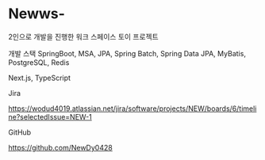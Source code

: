 # Newws-
2인으로 개발을 진행한 워크 스페이스 토이 프로젝트

개발 스택
SpringBoot, MSA, JPA, Spring Batch, Spring Data JPA, MyBatis, PostgreSQL, Redis

Next.js, TypeScript


Jira

https://wodud4019.atlassian.net/jira/software/projects/NEW/boards/6/timeline?selectedIssue=NEW-1

GitHub

https://github.com/NewDy0428
